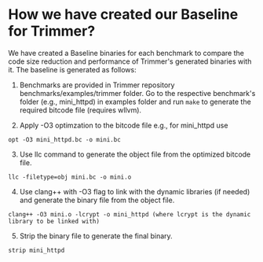 How we have created our Baseline for Trimmer?
=============================================

We have created a Baseline binaries for each benchmark to compare the code size reduction and performance of Trimmer's generated binaries with it. The baseline is generated as follows:

1. Benchmarks are provided in Trimmer repository benchmarks/examples/trimmer folder. Go to the respective benchmark's folder (e.g., mini_httpd) in examples folder and run ``make`` to generate the required bitcode 
   file (requires wllvm).
 
2. Apply -O3 optimzation to the bitcode file e.g., for mini_httpd use
```
opt -O3 mini_httpd.bc -o mini.bc
```

3. Use llc command to generate the object file from the optimized bitcode file.
```
llc -filetype=obj mini.bc -o mini.o
```

4. Use clang++ with -O3 flag to link with the dynamic libraries (if needed) and generate the binary file from the object file.
```
clang++ -O3 mini.o -lcrypt -o mini_httpd (where lcrypt is the dynamic library to be linked with)
```

5. Strip the binary file to generate the final binary.
```
strip mini_httpd
```
